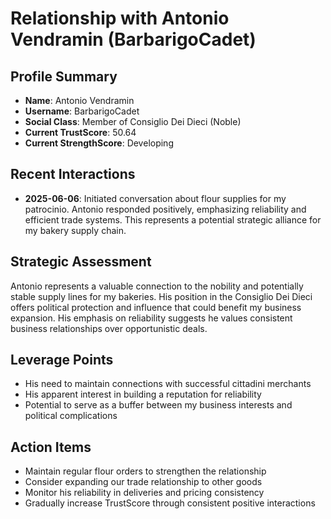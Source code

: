 # Relationship with Antonio Vendramin (BarbarigoCadet)

## Profile Summary
- **Name**: Antonio Vendramin
- **Username**: BarbarigoCadet
- **Social Class**: Member of Consiglio Dei Dieci (Noble)
- **Current TrustScore**: 50.64
- **Current StrengthScore**: Developing

## Recent Interactions
- **2025-06-06**: Initiated conversation about flour supplies for my patrocinio. Antonio responded positively, emphasizing reliability and efficient trade systems. This represents a potential strategic alliance for my bakery supply chain.

## Strategic Assessment
Antonio represents a valuable connection to the nobility and potentially stable supply lines for my bakeries. His position in the Consiglio Dei Dieci offers political protection and influence that could benefit my business expansion. His emphasis on reliability suggests he values consistent business relationships over opportunistic deals.

## Leverage Points
- His need to maintain connections with successful cittadini merchants
- His apparent interest in building a reputation for reliability
- Potential to serve as a buffer between my business interests and political complications

## Action Items
- Maintain regular flour orders to strengthen the relationship
- Consider expanding our trade relationship to other goods
- Monitor his reliability in deliveries and pricing consistency
- Gradually increase TrustScore through consistent positive interactions
